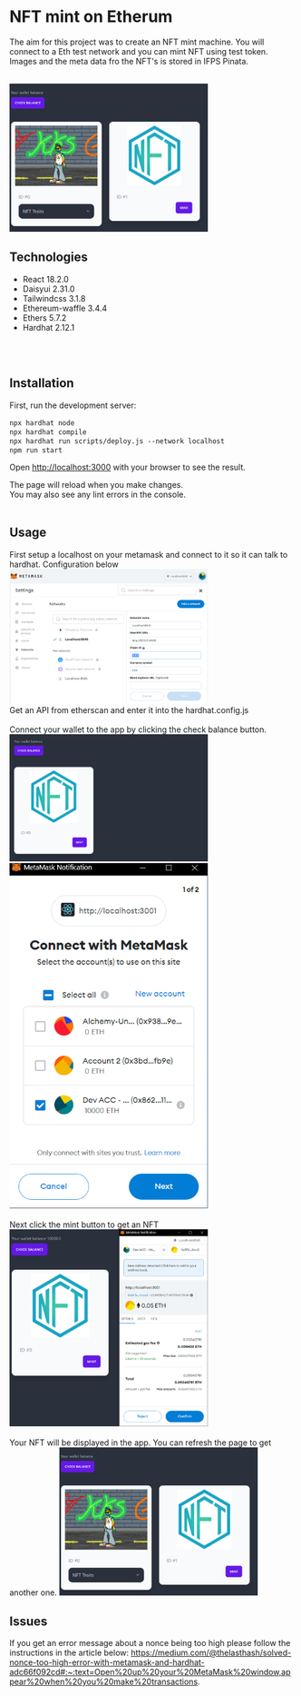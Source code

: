 # NFT mint on Etherum

The aim for this project was to create an NFT mint machine. You will connect to a Eth test network and you can mint NFT using test token.
Images and the meta data fro the NFT's is stored in IFPS Pinata.

<br />
<img src="./public/nft.PNG" width="350">

## Technologies
* React 18.2.0
* Daisyui 2.31.0
* Tailwindcss 3.1.8
* Ethereum-waffle 3.4.4
* Ethers 5.7.2
* Hardhat 2.12.1

<br />
<br />

## Installation
First, run the development server:

```shell
npx hardhat node
npx hardhat compile
npx hardhat run scripts/deploy.js --network localhost
npm run start 
```

Open [http://localhost:3000](http://localhost:3000) with your browser to see the result.

The page will reload when you make changes.\
You may also see any lint errors in the console.
<br />
<br />

## Usage

First setup a localhost on your metamask and connect to it so it can talk to hardhat. Configuration below
<br />
<img src="./public/localhostSetup.PNG" width="350">
<br />
Get an API from etherscan and enter it into the hardhat.config.js
<br />
<br />
Connect your wallet to the app by clicking the check balance button.
<br />
<img src="./public/mainEmpty.PNG" width="350">
<br />
<img src="./public/metaConnect.PNG" width="350">
<br />
<br />
Next click the mint button to get an NFT
<br />
<img src="./public/mint.PNG" width="350">
<br />
<br />
Your NFT will be displayed in the app. You can refresh the page to get another one.
<img src="./public/nft.PNG" width="350">


## Issues 
If you get an error message about a nonce being too high please follow the instructions in the article below:
https://medium.com/@thelasthash/solved-nonce-too-high-error-with-metamask-and-hardhat-adc66f092cd#:~:text=Open%20up%20your%20MetaMask%20window,appear%20when%20you%20make%20transactions.